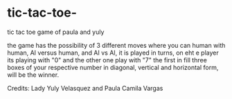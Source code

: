 # tic-tac-toe-
tic tac toe game of paula and yuly

the game has the possibility of 3 different moves
where you can human with human, AI versus human, and AI vs AI,
it is played in turns, on eht e player its playing with "0" and the other one play 
with "7" the first in fill three boxes of your respective number in diagonal, vertical and horizontal form,
will be the winner.


Credits: Lady Yuly Velasquez and Paula Camila Vargas 
